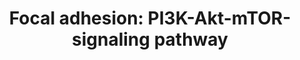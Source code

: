 ---
annotations:
- id: PW:0000648
  parent: signaling pathway
  type: Pathway Ontology
  value: cell adhesion signaling pathway
- id: PW:0000003
  parent: signaling pathway
  type: Pathway Ontology
  value: signaling pathway
- id: PW:0000180
  parent: regulatory pathway
  type: Pathway Ontology
  value: mTOR signaling pathway
authors:
- Khanspers
- DeSl
- Eweitz
- Marvin M2
citedin:
- link: PMC8278688
  title: Complete response to neoadjuvant chemoradiotherapy in rectal cancer is associated
    with RAS/AKT mutations and high tumour mutational burden (2021)
- link: PMC7518185
  title: Predictive models for stage and risk classification in head and neck squamous
    cell carcinoma (HNSCC) (2020)
- link: PMC6309236
  title: Biological Pathways Leading From ANGPTL8 to Diabetes Mellitus–A Co-expression
    Network Based Analysis (2018)
communities:
- CPTAC
- PancCanNet
- PancCanNet
description: 'Cell-matrix adhesions play important roles in biological processes such
  as cell motility, cell proliferation, cell differentiation, regulation of gene expression
  and cell survival. Focal adhesions are structures formed at the cell-extracellular
  matrix contact points, consisting of bundles of actin filaments anchored to trans-membrane
  receptors of the integrin family through a complex of multiple proteins. In addition
  to participating in the structural link between membrane receptors and the actin
  cytoskeleton, focal adhesions also contain signaling molecules, such as protein
  kinases and phosphatases, their substrates, and various adapter proteins. Integrin
  signaling is dependent on the non-receptor tyrosine kinase activities of the FAK
  and src proteins and the adaptor protein functions of FAK, src and Shc to initiate
  downstream signaling events. These signaling events results in the reorganization
  of the actin cytoskeleton, which is essential for changes in cell shape and motility,
  and gene expression.   Source: [https://www.genome.jp/dbget-bin/www_bget?pathway+map04510
  KEGG]  Proteins on this pathway have targeted assays available via the [https://assays.cancer.gov/available_assays?wp_id=WP3932
  CPTAC Assay Portal]'
last-edited: 2021-11-26
ndex: 8357c8c6-8b68-11eb-9e72-0ac135e8bacf
organisms:
- Homo sapiens
redirect_from:
- /index.php/Pathway:WP3932
- /instance/WP3932
- /instance/WP3932_r124527
revision: r124527
schema-jsonld:
- '@context': https://schema.org/
  '@id': https://wikipathways.github.io/pathways/WP3932.html
  '@type': Dataset
  creator:
    '@type': Organization
    name: WikiPathways
  description: 'Cell-matrix adhesions play important roles in biological processes
    such as cell motility, cell proliferation, cell differentiation, regulation of
    gene expression and cell survival. Focal adhesions are structures formed at the
    cell-extracellular matrix contact points, consisting of bundles of actin filaments
    anchored to trans-membrane receptors of the integrin family through a complex
    of multiple proteins. In addition to participating in the structural link between
    membrane receptors and the actin cytoskeleton, focal adhesions also contain signaling
    molecules, such as protein kinases and phosphatases, their substrates, and various
    adapter proteins. Integrin signaling is dependent on the non-receptor tyrosine
    kinase activities of the FAK and src proteins and the adaptor protein functions
    of FAK, src and Shc to initiate downstream signaling events. These signaling events
    results in the reorganization of the actin cytoskeleton, which is essential for
    changes in cell shape and motility, and gene expression.   Source: [https://www.genome.jp/dbget-bin/www_bget?pathway+map04510
    KEGG]  Proteins on this pathway have targeted assays available via the [https://assays.cancer.gov/available_assays?wp_id=WP3932
    CPTAC Assay Portal]'
  keywords:
  - ACACA
  - AKT1
  - AKT1S1
  - AKT2
  - AKT3
  - ANGPT1
  - ANGPT2
  - ANGPT4
  - ATF2
  - ATF4
  - ATF6B
  - BAD
  - CAB39
  - CAB39L
  - CASP9
  - CDC37
  - CDKN1A
  - CDKN1B
  - CHAD
  - CHRM1
  - CHRM2
  - COL11A1
  - COL11A2
  - COL1A1
  - COL1A2
  - COL2A1
  - COL3A1
  - COL4A1
  - COL4A2
  - COL4A4
  - COL4A6
  - COL5A1
  - COL5A2
  - COL5A3
  - COL6A2
  - COMP
  - CREB1
  - CREB3
  - CREB3L1
  - CREB3L2
  - CREB3L3
  - CREB3L4
  - CREB5
  - CRTC2
  - CSF1
  - CSF1R
  - CSF3
  - CSF3R
  - CSH1
  - DDIT4
  - EFNA1
  - EFNA2
  - EFNA3
  - EFNA4
  - EFNA5
  - EGF
  - EGFR
  - EIF4B
  - EIF4E
  - EIF4E1B
  - EIF4E2
  - EIF4EBP1
  - ELAVL1
  - EPAS1
  - EPHA2
  - EPO
  - EPOR
  - F2R
  - FGF1
  - FGF10
  - FGF11
  - FGF12
  - FGF13
  - FGF14
  - FGF16
  - FGF17
  - FGF18
  - FGF19
  - FGF2
  - FGF20
  - FGF21
  - FGF22
  - FGF3
  - FGF4
  - FGF6
  - FGF7
  - FGF8
  - FGF9
  - FGFR1
  - FGFR2
  - FGFR3
  - FGFR4
  - FLT1
  - FLT4
  - FN1
  - FOXA1
  - FOXO1
  - FOXO3
  - GHR
  - GNB1
  - GNB2
  - GNB3
  - GNB4
  - GNG10
  - GNG11
  - GNG12
  - GNG13
  - GNG2
  - GNG3
  - GNG4
  - GNG5
  - GNG7
  - GNG8
  - GNGT1
  - GNGT2
  - GRB2
  - GSK3B
  - GYS1
  - GYS2
  - HGF
  - HIF1A
  - HIF3A
  - HRAS
  - HSP90AA1
  - HSP90AB1
  - HSP90B1
  - IBSP
  - IFNA7
  - IFNAR1
  - IFNAR2
  - IFNB1
  - IGF1
  - IGF1R
  - IKBKB
  - IKBKG
  - IL2
  - IL2RA
  - IL2RB
  - IL2RG
  - IL3RA
  - IL4R
  - IL6R
  - IL7R
  - INS
  - INSR
  - IRS1
  - IRS2
  - IRS4
  - ITGA10
  - ITGA11
  - ITGA2
  - ITGA2B
  - ITGA3
  - ITGA4
  - ITGA5
  - ITGA6
  - ITGA7
  - ITGA8
  - ITGA9
  - ITGAD
  - ITGAE
  - ITGAL
  - ITGAV
  - ITGAX
  - ITGB1
  - ITGB2
  - ITGB3
  - ITGB4
  - ITGB5
  - ITGB6
  - ITGB7
  - ITGB8
  - Insulin
  - JAK1
  - JAK2
  - JAK3
  - KDR
  - KIT
  - KITLG
  - KRAS
  - LAMA1
  - LAMA2
  - LAMA3
  - LAMA4
  - LAMA5
  - LAMB1
  - LAMB2
  - LAMB3
  - LAMC1
  - LAMC2
  - LAMC3
  - LIPE
  - LPAR1
  - LPAR2
  - LPAR3
  - LPAR4
  - LPAR5
  - LPAR6
  - MAP2K1
  - MAP2K2
  - MAPK1
  - MAPK3
  - MDM2
  - MET
  - MLST8
  - MTOR
  - NGF
  - NGFR
  - 'NO'
  - NOS1
  - NOS2
  - NOS3
  - NRAS
  - OSM
  - OSMR
  - PDGFA
  - PDGFB
  - PDGFC
  - PDGFD
  - PDGFRA
  - PDGFRB
  - PDPK1
  - PELO
  - PFKFB1
  - PFKFB2
  - PFKFB3
  - PFKFB4
  - PGF
  - PHLPP1
  - PHLPP2
  - PIK3C2A
  - PIK3C2B
  - PIK3CA
  - PIK3CB
  - PIK3CD
  - PIK3CG
  - PIK3IP1
  - PIK3R1
  - PIK3R2
  - PIK3R4
  - PIK3R5
  - PPARGC1A
  - PPP2CA
  - PPP2CB
  - PPP2R1A
  - PPP2R1B
  - PPP2R2B
  - PPP2R2C
  - PPP2R2D
  - PPP2R3A
  - PPP2R3C
  - PPP2R5A
  - PPP2R5B
  - PPP2R5C
  - PPP2R5D
  - PPP2R5E
  - PRKAA1
  - PRKAA2
  - PRL
  - PRLR
  - PTEN
  - PTK2
  - RAB10
  - RAB11B
  - RAB14
  - RAB2A
  - RAB8A
  - RAF1
  - RELN
  - RHEB
  - RPS6
  - RPS6KB1
  - RPS6KB2
  - RPTOR
  - SLC2A1
  - SLC2A2
  - SLC2A3
  - SLC2A4
  - SOS1
  - SPP1
  - SREBF1
  - STK11
  - STRADA
  - TBC1D1
  - TCL1A
  - TCL1B
  - TEK
  - THBS1
  - THBS2
  - THBS3
  - THBS4
  - TNC
  - TNN
  - TNR
  - TNXB
  - TSC1
  - TSC2
  - ULK1
  - VEGFA
  - VEGFB
  - VEGFC
  - VEGFD
  - VTN
  - VWF
  license: CC0
  name: 'Focal adhesion: PI3K-Akt-mTOR-signaling pathway'
seo: CreativeWork
title: 'Focal adhesion: PI3K-Akt-mTOR-signaling pathway'
wpid: WP3932
---